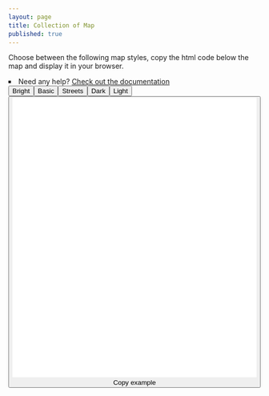 ```yaml
---
layout: page
title: Collection of Map
published: true
---
```


<div id="map-text">
	<p>
		Choose between the following map styles, copy the html code below the map and display it in your browser.
	</p>
	<li style="list-style-type: square">
		Need any help? <a href="/docs">Check out the documentation</a>
	</li>
</div>

<div id="map-container">
	<button id="vector-bright" class="map-button">Bright</button
	><button id="vector-basic" class="map-button">Basic</button
	><button id="vector-streets" class="map-button">Streets</button
	><button id="vector-dark" class="map-button">Dark</button
	><button id="vector-light" class="map-button">Light</button>
</div>
<div id="vector-map" class="map-preview"></div>
<script src='https://api.tiles.mapbox.com/mapbox-gl-js/v0.18.0/mapbox-gl.js'></script>
<link href='https://api.tiles.mapbox.com/mapbox-gl-js/v0.18.0/mapbox-gl.css' rel='stylesheet' />
<script>
	if (!mapboxgl.supported()) {
		var vectorMapContainer = document.getElementById("vector-map");
		vectorMapContainer.innerHTML = 'Your browser does not support Mapbox GL. Either your browser does not support WebGL or it is disabled, please check <a href="https://get.webgl.org/">http://get.webgl.org</a> for more information.'
	} else {
		var vectorMap = new mapboxgl.Map({
		    container: 'vector-map',
		    style: 'https://raw.githubusercontent.com/osm2vectortiles/mapbox-gl-styles/master/styles/bright-v9-cdn.json',
		    center: [8.5456, 47.3739],
		    zoom: 11
		}).addControl(new mapboxgl.Navigation());
		vectorMap.scrollZoom.disable();
		var selectedStyle = 0;
	}

	var bright = document.getElementById("vector-bright");
	bright.onclick = function(e) {
		e.preventDefault();
        e.stopPropagation();
        vectorMap.setStyle('https://raw.githubusercontent.com/osm2vectortiles/mapbox-gl-styles/master/styles/bright-v9-cdn.json');
		document.querySelector("#bright").style.display = "block";
		document.querySelector("#basic").style.display = "none";
		document.querySelector("#streets").style.display = "none";
		document.querySelector("#dark").style.display = "none";
		document.querySelector("#light").style.display = "none";
		selectedStyle = 0;
	}
	var basic = document.getElementById("vector-basic");
	basic.onclick = function(e) {
		e.preventDefault();
        e.stopPropagation();
        vectorMap.setStyle('https://raw.githubusercontent.com/osm2vectortiles/mapbox-gl-styles/master/styles/basic-v9-cdn.json');
		document.querySelector("#bright").style.display = "none";
		document.querySelector("#basic").style.display = "block";
		document.querySelector("#streets").style.display = "none";
		document.querySelector("#dark").style.display = "none";
		document.querySelector("#light").style.display = "none";
		selectedStyle = 1;
	}
	var streets = document.getElementById("vector-streets");
	streets.onclick = function(e) {
		e.preventDefault();
        e.stopPropagation();
        vectorMap.setStyle('https://raw.githubusercontent.com/osm2vectortiles/mapbox-gl-styles/master/styles/streets-v9-cdn.json');
		document.querySelector("#bright").style.display = "none";
		document.querySelector("#basic").style.display = "none";
		document.querySelector("#streets").style.display = "block";
		document.querySelector("#dark").style.display = "none";
		document.querySelector("#light").style.display = "none";
		selectedStyle = 2;
	}
	var dark = document.getElementById("vector-dark");
	dark.onclick = function(e) {
		e.preventDefault();
        e.stopPropagation();
        vectorMap.setStyle('https://raw.githubusercontent.com/osm2vectortiles/mapbox-gl-styles/master/styles/dark-v9-cdn.json');
		document.querySelector("#bright").style.display = "none";
		document.querySelector("#basic").style.display = "none";
		document.querySelector("#streets").style.display = "none";
		document.querySelector("#dark").style.display = "block";
		document.querySelector("#light").style.display = "none";
		selectedStyle = 3;
	}
	var light = document.getElementById("vector-light");
	light.onclick = function(e) {
		e.preventDefault();
        e.stopPropagation();
        vectorMap.setStyle('https://raw.githubusercontent.com/osm2vectortiles/mapbox-gl-styles/master/styles/light-v9-cdn.json');
		document.querySelector("#bright").style.display = "none";
		document.querySelector("#basic").style.display = "none";
		document.querySelector("#streets").style.display = "none";
		document.querySelector("#dark").style.display = "none";
		document.querySelector("#light").style.display = "block";
		selectedStyle = 4;
	}
	// instantiate map clipboard
	  new Clipboard('.map-clipboard-button', {
	    text: function(trigger) {
	        return document.getElementsByClassName("gist-data")[selectedStyle].innerText;
	    }
	});
</script>
<div>
	<div id="bright">
		<script src="https://gist.github.com/manuelroth/33e471c9ecd4977dee6bf4839ff9488a.js"></script>
	</div>
	<div id="basic">
		<script src="https://gist.github.com/manuelroth/2a20607d02b71b29d02a1963a7e12e6e.js"></script>
	</div>
	<div id="streets">
		<script src="https://gist.github.com/manuelroth/d0e37ef2e8f8e7080317c779044979d7.js"></script>
	</div>
	<div id="dark">
		<script src="https://gist.github.com/manuelroth/80cb27ff4eecd822661baf3abeab6150.js"></script>
	</div>
	<div id="light">
		<script src="https://gist.github.com/manuelroth/fdb546e2abf91ec1b3b3f9b7b253aec3.js"></script>
	</div>
</div>
<div id="map-clipboard">
	<button class="map-clipboard-button">
	    <img src="/img/clipboard-white.svg" class="map-clipboard-img" alt="Copy to clipboard">
	    <div>Copy example</div>
	</button>
</div>

